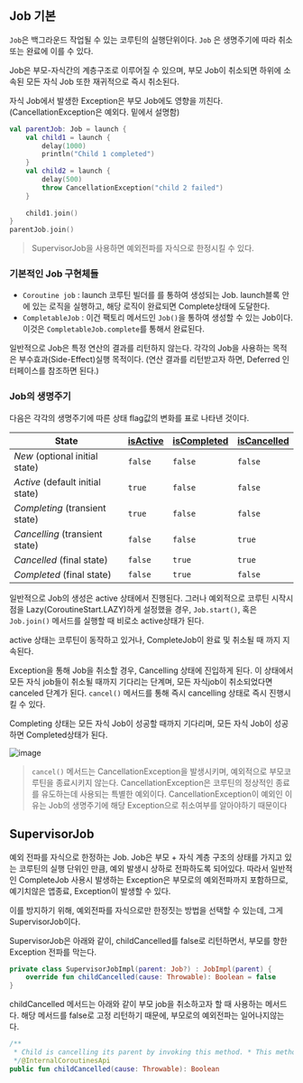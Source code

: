 ## Job 기본

`Job`은 백그라운드 작업될 수 있는 코루틴의 실행단위이다. `Job` 은 생명주기에 따라 취소 또는 완료에 이를 수 있다.

Job은 부모-자식간의 계층구조로 이루어질 수 있으며, 부모 Job이 취소되면 하위에 소속된 모든 자식 Job 또한 재귀적으로 즉시 취소된다. 

자식 Job에서 발생한 Exception은 부모 Job에도 영향을 끼친다. (CancellationException은 예외다. 밑에서 설명함)
```kotlin
val parentJob: Job = launch {  
    val child1 = launch {  
        delay(1000)  
        println("Child 1 completed")  
    }  
    val child2 = launch {  
        delay(500)  
        throw CancellationException("child 2 failed")  
    }  
  
    child1.join()  
}  
parentJob.join()
```

> SupervisorJob을 사용하면 예외전파를 자식으로 한정시킬 수 있다.

### 기본적인 Job 구현체들 

* `Coroutine job` : launch 코루틴 빌더를 를 통하여  생성되는 Job. launch블록 안에 있는 로직을 실행하고, 해당 로직이 완료되면 Complete상태에 도달한다.
* `CompletableJob` : 이건 팩토리 메서드인 `Job()`을 통하여 생성할 수 있는 Job이다.이것은 `CompletableJob.complete`를 통해서 완료된다.

일반적으로 Job은 특정 연산의 결과를 리턴하지 않는다. 각각의 Job을 사용하는 목적은 부수효과(Side-Effect)실행 목적이다. (연산 결과를 리턴받고자 하면, Deferred 인터페이스를 참조하면 된다.)

### Job의 생명주기
다음은 각각의 생명주기에 따른 상태 flag값의 변화를 표로 나타낸 것이다.

| **State**                        | [isActive](https://kotlinlang.org/api/kotlinx.coroutines/kotlinx-coroutines-core/kotlinx.coroutines/-job/is-active.html) | [isCompleted](https://kotlinlang.org/api/kotlinx.coroutines/kotlinx-coroutines-core/kotlinx.coroutines/-job/is-completed.html) | [isCancelled](https://kotlinlang.org/api/kotlinx.coroutines/kotlinx-coroutines-core/kotlinx.coroutines/-job/is-cancelled.html) |
| -------------------------------- | ------------------------------------------------------------------------------------------------------------------------ | ------------------------------------------------------------------------------------------------------------------------------ | ------------------------------------------------------------------------------------------------------------------------------ |
| _New_ (optional initial state)   | `false`                                                                                                                  | `false`                                                                                                                        | `false`                                                                                                                        |
| _Active_ (default initial state) | `true`                                                                                                                   | `false`                                                                                                                        | `false`                                                                                                                        |
| _Completing_ (transient state)   | `true`                                                                                                                   | `false`                                                                                                                        | `false`                                                                                                                        |
| _Cancelling_ (transient state)   | `false`                                                                                                                  | `false`                                                                                                                        | `true`                                                                                                                         |
| _Cancelled_ (final state)        | `false`                                                                                                                  | `true`                                                                                                                         | `true`                                                                                                                         |
| _Completed_ (final state)        | `false`                                                                                                                  | `true`                                                                                                                         | `false`                                                                                                                        |
일반적으로 Job의 생성은 active 상태에서 진행된다. 그러나 예외적으로 코루틴 시작시점을 Lazy(CoroutineStart.LAZY)하게 설정했을 경우,  `Job.start()`, 혹은  `Job.join()` 메서드를 실행할 때 비로소 active상태가 된다.

active 상태는 코루틴이 동작하고 있거나, CompleteJob이 완료 및 취소될 때 까지 지속된다. 

Exception을 통해 Job을 취소할 경우, Cancelling 상태에 진입하게 된다. 이 상태에서 모든 자식 job들이 취소될 때까지 기다리는 단계며, 모든 자식job이 취소되었다면 canceled 단계가 된다. `cancel()` 메서드를 통해 즉시 cancelling 상태로 즉시 진행시킬 수 있다.

Completing 상태는 모든 자식 Job이 성공할 때까지 기다리며, 모든 자식 Job이 성공하면 Completed상태가 된다.

![image](https://github.com/user-attachments/assets/c4963c30-c167-4b06-98c3-4f6f41f07892)


> `cancel()` 메서드는 CancellationException을 발생시키며, 예외적으로 부모코루틴을 종료시키지 않는다.
> CancellationException은 코루틴의 정상적인 종료를 유도하는데 사용되는 특별한 예외이다.
> CancellationException이 예외인 이유는 Job의 생명주기에 해당 Exception으로 취소여부를 알아야하기 때문이다


## SupervisorJob
예외 전파를 자식으로 한정하는 Job. 
Job은 부모 + 자식 계층 구조의 상태를 가지고 있는 코루틴의 실행 단위인 만큼, 예외 발생시 상하로 전파하도록 되어있다. 따라서 일반적인 CompleteJob 사용시 발생하는 Exception은 부모로의 예외전파까지 포함하므로, 예기치않은 앱종료, Exception이 발생할 수 있다.

이를 방지하기 위해, 예외전파를 자식으로만 한정짓는 방법을 선택할 수 있는데, 그게 SupervisorJob이다.

SupervisorJob은 아래와 같이, childCancelled를 false로 리턴하면서, 부모를 향한 Exception 전파를 막는다.
```kotlin
private class SupervisorJobImpl(parent: Job?) : JobImpl(parent) {  
    override fun childCancelled(cause: Throwable): Boolean = false  
}
```

childCancelled 메서드는 아래와 같이 부모 job을 취소하고자 할 때 사용하는 메서드다.
해당 메서드를 false로 고정 리턴하기 때문에, 부모로의 예외전파는 일어나지않는다.

```kotlin
/**  
 * Child is cancelling its parent by invoking this method. * This method is invoked by the child twice. The first time child report its root cause as soon as possible, * so that all its siblings and the parent can start cancelling their work asap. The second time * child invokes this method when it had aggregated and determined its final cancellation cause. * * @suppress **This is unstable API and it is subject to change.**  
 */@InternalCoroutinesApi  
public fun childCancelled(cause: Throwable): Boolean
```
